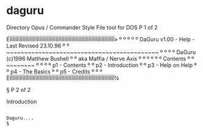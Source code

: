 # daguru
Directory Opus / Commander Style File tool for DOS
P 1 of 2



ÉÍÍÍÍÍÍÍÍÍÍÍÍÍÍÍÍÍÍÍÍÍÍÍÍÍÍÍÍÍÍÍÍÍÍÍÍÍÍÍÍÍÍÍÍÍÍÍÍÍÍÍÍÍÍÍÍÍÍÍÍÍÍÍÍÍÍÍÍÍÍÍÍÍ»
º                                                                         º
º                                                                         º
º             DaGuru v1.00 - Help - Last Revised 23.10.96                 º
º             ~~~~~~~~~~~~~~~~~~~~~~~~~~~~~~~~~~~~~~~~~~~                 º
º                                                                         º
º                    DaGuru (c)1996 Matthew Bushell                       º
º                        aka Maffia / Nerve Axis                          º
º                                                                         º
º                                                                         º
º                               Contents                                  º
º                               ~~~~~~~~                                  º
º                                                                         º
º                          p1 - Contents                                  º
º                          p2 - Introduction                              º
º                          p3 - Help on Help                              º
º                          p4 - The Basics                                º
º                          p5 - Credits                                   º
º                                                                         º
ÈÍÍÍÍÍÍÍÍÍÍÍÍÍÍÍÍÍÍÍÍÍÍÍÍÍÍÍÍÍÍÍÍÍÍÍÍÍÍÍÍÍÍÍÍÍÍÍÍÍÍÍÍÍÍÍÍÍÍÍÍÍÍÍÍÍÍÍÍÍÍÍÍÍ¼

§
P 2 of 2

Introduction
~~~~~~~~~~~~

Daguru....
§


